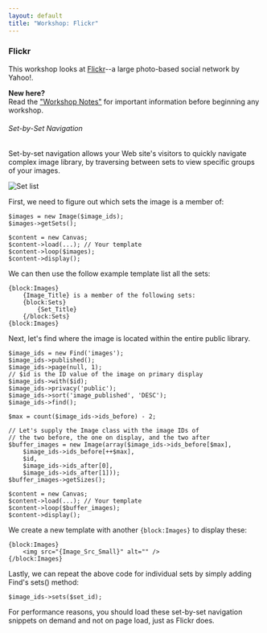 ```yaml
---
layout: default
title: "Workshop: Flickr"
---
```


### Flickr

This workshop looks at [Flickr](http://www.flickr.com)--a large photo-based social network by Yahoo!.

<div class="note">
	<strong>New here?</strong><br />
	Read the <a href="/guide/workshop/notes/">"Workshop Notes"</a> for important information before beginning any workshop.
</div>

###### Set-by-Set Navigation

Set-by-set navigation allows your Web site's visitors to quickly navigate complex image library, by traversing between sets to view specific groups of your images.

![Set list](/guide/workshop/flickr/set-list.jpg)

First, we need to figure out which sets the image is a member of:

	$images = new Image($image_ids);
	$images->getSets();
	
	$content = new Canvas;
	$content->load(...); // Your template
	$content->loop($images);
	$content->display();

We can then use the follow example template list all the sets:

	{block:Images}
		{Image_Title} is a member of the following sets:
		{block:Sets}
			{Set_Title}
		{/block:Sets}
	{block:Images}

Next, let's find where the image is located within the entire public library.

	$image_ids = new Find('images');
	$image_ids->published();
	$image_ids->page(null, 1);
	// $id is the ID value of the image on primary display
	$image_ids->with($id);
	$image_ids->privacy('public');
	$image_ids->sort('image_published', 'DESC');
	$image_ids->find();
	
	$max = count($image_ids->ids_before) - 2;
	
	// Let's supply the Image class with the image IDs of
	// the two before, the one on display, and the two after
	$buffer_images = new Image(array($image_ids->ids_before[$max],
		$image_ids->ids_before[++$max],
		$id,
		$image_ids->ids_after[0],
		$image_ids->ids_after[1]));
	$buffer_images->getSizes();
	
	$content = new Canvas;
	$content->load(...); // Your template
	$content->loop($buffer_images);
	$content->display();

We create a new template with another `{block:Images}` to display these:

	{block:Images}
		<img src="{Image_Src_Small}" alt="" />
	{/block:Images}

Lastly, we can repeat the above code for individual sets by simply adding Find's sets() method:
	
	$image_ids->sets($set_id);

For performance reasons, you should load these set-by-set navigation snippets on demand and not on page load, just as Flickr does.